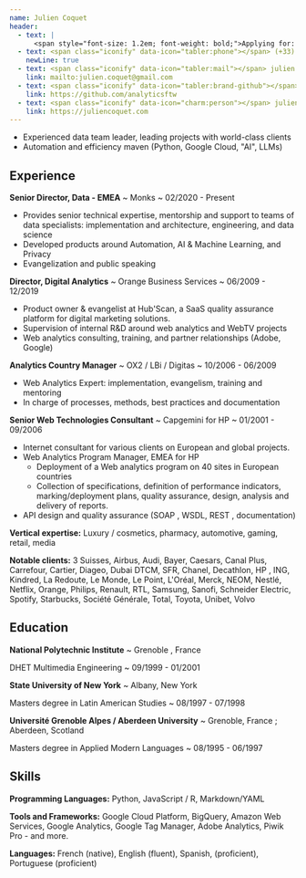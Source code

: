 ```yaml
---
name: Julien Coquet
header:
  - text: |
      <span style="font-size: 1.2em; font-weight: bold;">Applying for: Interim Head of Data, Sr Analytics Architect, Sr Data Engineer</span>
  - text: <span class="iconify" data-icon="tabler:phone"></span> (+33) 615-082-768
    newLine: true
  - text: <span class="iconify" data-icon="tabler:mail"></span> julien.coquet@gmail.com
    link: mailto:julien.coquet@gmail.com
  - text: <span class="iconify" data-icon="tabler:brand-github"></span> AnalyticsFTW
    link: https://github.com/analyticsftw
  - text: <span class="iconify" data-icon="charm:person"></span> juliencoquet.com
    link: https://juliencoquet.com
---
```


<!-- Important: Replace all template content, especially contact details, with your own information. -->

<!-- Important: When updating your email address, remember to change both the "text" (visible text) and the "link" (underlying hyperlink) fields. -->

* Experienced data team leader, leading projects with world-class clients
* Automation and efficiency maven (Python, Google Cloud, "AI", LLMs)


## Experience

**Senior Director, Data - EMEA**
  ~ Monks
  ~ 02/2020 - Present

- Provides senior technical expertise, mentorship and support to teams of data
specialists: implementation and architecture, engineering, and data science
- Developed products around Automation, AI & Machine Learning, and Privacy
- Evangelization and public speaking


**Director, Digital Analytics**
  ~ Orange Business Services
  ~ 06/2009 - 12/2019

- Product owner & evangelist at Hub'Scan, a SaaS quality assurance platform for digital marketing solutions. 
- Supervision of internal R&D around web analytics and WebTV projects
- Web analytics consulting, training, and partner relationships (Adobe, Google)

**Analytics Country Manager**
  ~ OX2 / LBi / Digitas
  ~ 10/2006 - 06/2009

- Web Analytics Expert: implementation, evangelism, training and mentoring
- In charge of processes, methods, best practices and documentation

**Senior Web Technologies Consultant**
  ~ Capgemini for HP
  ~ 01/2001 - 09/2006

- Internet consultant for various clients on European and global projects.
- Web Analytics Program Manager, EMEA for HP
  - Deployment of a Web analytics program on 40 sites in European countries
  - Collection of specifications, definition of performance indicators, marking/deployment plans, quality assurance, design, analysis and delivery of reports.
- API design and quality assurance (SOAP , WSDL, REST , documentation)
 

**Vertical expertise:** Luxury / cosmetics, pharmacy, automotive, gaming, retail, media


**Notable clients:** 3 Suisses, Airbus, Audi, Bayer, Caesars, Canal Plus, Carrefour, Cartier, Diageo, Dubai DTCM, SFR, Chanel, Decathlon, HP , ING, Kindred, La Redoute, Le Monde, Le Point, L'Oréal, Merck, NEOM, Nestlé, Netflix, Orange, Philips, Renault, RTL, Samsung, Sanofi, Schneider Electric, Spotify, Starbucks, Société Générale, Total, Toyota, Unibet, Volvo

## Education

**National Polytechnic Institute**
  ~ Grenoble , France

DHET Multimedia Engineering
  ~ 09/1999 - 01/2001

**State University of New York**
  ~ Albany, New York

Masters degree in Latin American Studies
  ~ 08/1997 - 07/1998

**Université Grenoble Alpes / Aberdeen University**
  ~ Grenoble, France ; Aberdeen, Scotland

Masters degree in Applied Modern Languages
  ~ 08/1995 - 06/1997



## Skills

**Programming Languages:** <span class="iconify" data-icon="vscode-icons:file-type-python"></span> Python, <span class="iconify" data-icon="vscode-icons:file-type-js-official"></span> JavaScript / <span class="iconify" data-icon="vscode-icons:file-type-r"></span> R, <span class="iconify" data-icon="vscode-icons:file-type-markdown"></span> Markdown/YAML

**Tools and Frameworks:** Google Cloud Platform, BigQuery, Amazon Web Services, Google Analytics, Google Tag Manager, Adobe Analytics, Piwik Pro - and more.

**Languages:** French (native), English (fluent), Spanish, (proficient), Portuguese (proficient)
